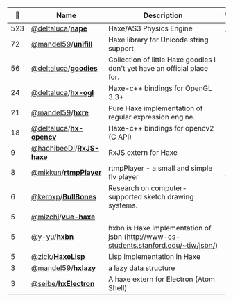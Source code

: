|:star2: | Name | Description | 🌍|
|---|---|---|---|
|523|[@deltaluca](https://github.com/deltaluca)/[**nape**](https://github.com/deltaluca/nape)|Haxe/AS3 Physics Engine|[:arrow_upper_right:](http://napephys.com)|
|72|[@mandel59](https://github.com/mandel59)/[**unifill**](https://github.com/mandel59/unifill)|Haxe library for Unicode string support||
|56|[@deltaluca](https://github.com/deltaluca)/[**goodies**](https://github.com/deltaluca/goodies)|Collection of little Haxe goodies I don't yet have an official place for.||
|24|[@deltaluca](https://github.com/deltaluca)/[**hx-ogl**](https://github.com/deltaluca/hx-ogl)|Haxe-c++ bindings for OpenGL 3.3+||
|21|[@mandel59](https://github.com/mandel59)/[**hxre**](https://github.com/mandel59/hxre)|Pure Haxe implementation of regular expression engine.||
|18|[@deltaluca](https://github.com/deltaluca)/[**hx-opencv**](https://github.com/deltaluca/hx-opencv)|Haxe-c++ bindings for opencv2 (C API)||
|9|[@hachibeeDI](https://github.com/hachibeeDI)/[**RxJS-haxe**](https://github.com/hachibeeDI/RxJS-haxe)|RxJS extern for Haxe||
|8|[@mikkun](https://github.com/mikkun)/[**rtmpPlayer**](https://github.com/mikkun/rtmpPlayer)|rtmpPlayer - a small and simple flv player|[:arrow_upper_right:](https://github.com/mikkun/rtmpPlayer)|
|6|[@keroxp](https://github.com/keroxp)/[**BullBones**](https://github.com/keroxp/BullBones)|Research on computer-supported sketch drawing systems.||
|5|[@mizchi](https://github.com/mizchi)/[**vue-haxe**](https://github.com/mizchi/vue-haxe)|||
|5|[@y-yu](https://github.com/y-yu)/[**hxbn**](https://github.com/y-yu/hxbn)|hxbn is Haxe implementation of jsbn (http://www-cs-students.stanford.edu/~tjw/jsbn/)||
|5|[@zick](https://github.com/zick)/[**HaxeLisp**](https://github.com/zick/HaxeLisp)|Lisp implementation in Haxe||
|3|[@mandel59](https://github.com/mandel59)/[**hxlazy**](https://github.com/mandel59/hxlazy)|a lazy data structure||
|3|[@seibe](https://github.com/seibe)/[**hxElectron**](https://github.com/seibe/hxElectron)|A haxe extern for Electron (Atom Shell)||

